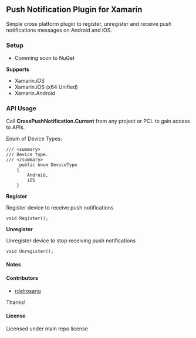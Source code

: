 ## Push Notification Plugin for Xamarin

Simple cross platform plugin to register, unregister and receive push notifications messages on Android and iOS.

### Setup
* Comming soon to NuGet

**Supports**
* Xamarin.iOS
* Xamarin.iOS (x64 Unified)
* Xamarin.Android

### API Usage

Call **CrossPushNotification.Current** from any project or PCL to gain access to APIs.

Enum of Device Types:

```
/// <summary>
/// Device type.
/// </summary>
     public enum DeviceType
    {
        Android,
        iOS
    }
```

**Register**

Register device to receive push notifications

```
void Register();
```

**Unregister**

Unregister device to stop receiving push notifications

```
void Unregister();
```


#### Notes


#### Contributors
* [rdelrosario](https://github.com/rdelrosario)

Thanks!

#### License
Licensed under main repo license